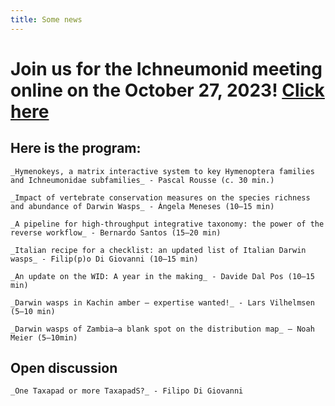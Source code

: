 ```yaml
---
title: Some news 
---
```

# Join us for the Ichneumonid meeting online on the October 27, 2023! [Click here](https://us06web.zoom.us/j/82780415188?pwd=QYLd9UmUpruMda6cUGbxK5oEsWSML1.1) 
## Here is the program:
    _Hymenokeys, a matrix interactive system to key Hymenoptera families and Ichneumonidae subfamilies_ - Pascal Rousse (c. 30 min.)
    
    _Impact of vertebrate conservation measures on the species richness and abundance of Darwin Wasps_ - Ángela Meneses (10–15 min)
    
    _A pipeline for high-throughput integrative taxonomy: the power of the reverse workflow_ - Bernardo Santos (15–20 min)
    
    _Italian recipe for a checklist: an updated list of Italian Darwin wasps_ - Filip(p)o Di Giovanni (10–15 min)
    
    _An update on the WID: A year in the making_ - Davide Dal Pos (10–15 min)
    
    _Darwin wasps in Kachin amber – expertise wanted!_ - Lars Vilhelmsen (5–10 min)
    
    _Darwin wasps of Zambia—a blank spot on the distribution map_ – Noah Meier (5–10min)
## Open discussion
    _One Taxapad or more TaxapadS?_ - Filipo Di Giovanni

